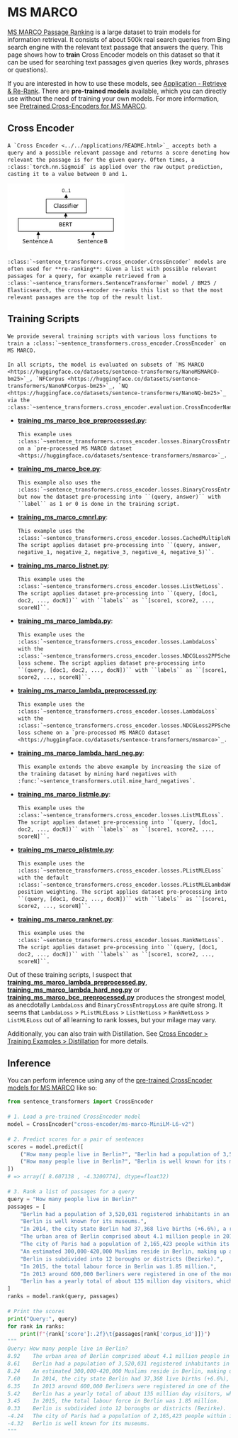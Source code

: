 # MS MARCO

[MS MARCO Passage Ranking](https://github.com/microsoft/MSMARCO-Passage-Ranking) is a large dataset to train models for information retrieval. It consists of about 500k real search queries from Bing search engine with the relevant text passage that answers the query. This page shows how to **train** Cross Encoder models on this dataset so that it can be used for searching text passages given queries (key words, phrases or questions).

If you are interested in how to use these models, see [Application - Retrieve & Re-Rank](../../../sentence_transformer/applications/retrieve_rerank/README.md). There are **pre-trained models** available, which you can directly use without the need of training your own models. For more information, see [Pretrained Cross-Encoders for MS MARCO](../../../../docs/cross_encoder/pretrained_models.md#ms-marco).

## Cross Encoder

```{eval-rst}
A `Cross Encoder <../../applications/README.html>`_ accepts both a query and a possible relevant passage and returns a score denoting how relevant the passage is for the given query. Often times, a :class:`torch.nn.Sigmoid` is applied over the raw output prediction, casting it to a value between 0 and 1.
```

![CrossEncoder](https://raw.githubusercontent.com/UKPLab/sentence-transformers/master/docs/img/CrossEncoder.png)

```{eval-rst}
:class:`~sentence_transformers.cross_encoder.CrossEncoder` models are often used for **re-ranking**: Given a list with possible relevant passages for a query, for example retrieved from a :class:`~sentence_transformers.SentenceTransformer` model / BM25 / Elasticsearch, the cross-encoder re-ranks this list so that the most relevant passages are the top of the result list. 
```

## Training Scripts

```{eval-rst}
We provide several training scripts with various loss functions to train a :class:`~sentence_transformers.cross_encoder.CrossEncoder` on MS MARCO.

In all scripts, the model is evaluated on subsets of `MS MARCO <https://huggingface.co/datasets/sentence-transformers/NanoMSMARCO-bm25>`_, `NFCorpus <https://huggingface.co/datasets/sentence-transformers/NanoNFCorpus-bm25>`_, `NQ <https://huggingface.co/datasets/sentence-transformers/NanoNQ-bm25>`_ via the :class:`~sentence_transformers.cross_encoder.evaluation.CrossEncoderNanoBEIREvaluator`.
```

- **[training_ms_marco_bce_preprocessed.py](training_ms_marco_bce_preprocessed.py)**:
  ```{eval-rst}
  This example uses :class:`~sentence_transformers.cross_encoder.losses.BinaryCrossEntropyLoss` on a `pre-processed MS MARCO dataset <https://huggingface.co/datasets/sentence-transformers/msmarco>`_.
  ```
- **[training_ms_marco_bce.py](training_ms_marco_bce.py)**:
  ```{eval-rst}
  This example also uses the :class:`~sentence_transformers.cross_encoder.losses.BinaryCrossEntropyLoss`, but now the dataset pre-processing into ``(query, answer)`` with ``label`` as 1 or 0 is done in the training script. 
  ```
- **[training_ms_marco_cmnrl.py](training_ms_marco_cmnrl.py)**:
  ```{eval-rst}
  This example uses the :class:`~sentence_transformers.cross_encoder.losses.CachedMultipleNegativesRankingLoss`. The script applies dataset pre-processing into ``(query, answer, negative_1, negative_2, negative_3, negative_4, negative_5)``.
  ```
- **[training_ms_marco_listnet.py](training_ms_marco_listnet.py)**:
  ```{eval-rst}
  This example uses the :class:`~sentence_transformers.cross_encoder.losses.ListNetLoss`. The script applies dataset pre-processing into ``(query, [doc1, doc2, ..., docN])`` with ``labels`` as ``[score1, score2, ..., scoreN]``.
  ```
- **[training_ms_marco_lambda.py](training_ms_marco_lambda.py)**:
  ```{eval-rst}
  This example uses the :class:`~sentence_transformers.cross_encoder.losses.LambdaLoss` with the :class:`~sentence_transformers.cross_encoder.losses.NDCGLoss2PPScheme` loss scheme. The script applies dataset pre-processing into ``(query, [doc1, doc2, ..., docN])`` with ``labels`` as ``[score1, score2, ..., scoreN]``.
  ```
- **[training_ms_marco_lambda_preprocessed.py](training_ms_marco_lambda_preprocessed.py)**:
  ```{eval-rst}
  This example uses the :class:`~sentence_transformers.cross_encoder.losses.LambdaLoss` with the :class:`~sentence_transformers.cross_encoder.losses.NDCGLoss2PPScheme` loss scheme on a `pre-processed MS MARCO dataset <https://huggingface.co/datasets/sentence-transformers/msmarco>`_.
  ```
- **[training_ms_marco_lambda_hard_neg.py](training_ms_marco_lambda_hard_neg.py)**:
  ```{eval-rst}
  This example extends the above example by increasing the size of the training dataset by mining hard negatives with :func:`~sentence_transformers.util.mine_hard_negatives`.
  ```
- **[training_ms_marco_listmle.py](training_ms_marco_listmle.py)**:
  ```{eval-rst}
  This example uses the :class:`~sentence_transformers.cross_encoder.losses.ListMLELoss`. The script applies dataset pre-processing into ``(query, [doc1, doc2, ..., docN])`` with ``labels`` as ``[score1, score2, ..., scoreN]``.
  ```
- **[training_ms_marco_plistmle.py](training_ms_marco_plistmle.py)**:
  ```{eval-rst}
  This example uses the :class:`~sentence_transformers.cross_encoder.losses.PListMLELoss` with the default :class:`~sentence_transformers.cross_encoder.losses.PListMLELambdaWeight` position weighting. The script applies dataset pre-processing into ``(query, [doc1, doc2, ..., docN])`` with ``labels`` as ``[score1, score2, ..., scoreN]``.
  ```
- **[training_ms_marco_ranknet.py](training_ms_marco_ranknet.py)**:
  ```{eval-rst}
  This example uses the :class:`~sentence_transformers.cross_encoder.losses.RankNetLoss`. The script applies dataset pre-processing into ``(query, [doc1, doc2, ..., docN])`` with ``labels`` as ``[score1, score2, ..., scoreN]``.
  ```

Out of these training scripts, I suspect that **[training_ms_marco_lambda_preprocessed.py](training_ms_marco_lambda_preprocessed.py)**, **[training_ms_marco_lambda_hard_neg.py](training_ms_marco_lambda_hard_neg.py)** or **[training_ms_marco_bce_preprocessed.py](training_ms_marco_bce_preprocessed.py)** produces the strongest model, as anecdotally `LambdaLoss` and `BinaryCrossEntropyLoss` are quite strong. It seems that `LambdaLoss` > `PListMLELoss` > `ListNetLoss` > `RankNetLoss` > `ListMLELoss` out of all learning to rank losses, but your milage may vary.

Additionally, you can also train with Distillation. See [Cross Encoder > Training Examples > Distillation](../distillation/README.md) for more details.

## Inference

You can perform inference using any of the [pre-trained CrossEncoder models for MS MARCO](../../../../docs/cross_encoder/pretrained_models.md#ms-marco) like so:

```python
from sentence_transformers import CrossEncoder

# 1. Load a pre-trained CrossEncoder model
model = CrossEncoder("cross-encoder/ms-marco-MiniLM-L6-v2")

# 2. Predict scores for a pair of sentences
scores = model.predict([
    ("How many people live in Berlin?", "Berlin had a population of 3,520,031 registered inhabitants in an area of 891.82 square kilometers."),
    ("How many people live in Berlin?", "Berlin is well known for its museums."),
])
# => array([ 8.607138 , -4.3200774], dtype=float32)

# 3. Rank a list of passages for a query
query = "How many people live in Berlin?"
passages = [
    "Berlin had a population of 3,520,031 registered inhabitants in an area of 891.82 square kilometers.",
    "Berlin is well known for its museums.",
    "In 2014, the city state Berlin had 37,368 live births (+6.6%), a record number since 1991.",
    "The urban area of Berlin comprised about 4.1 million people in 2014, making it the seventh most populous urban area in the European Union.",
    "The city of Paris had a population of 2,165,423 people within its administrative city limits as of January 1, 2019",
    "An estimated 300,000-420,000 Muslims reside in Berlin, making up about 8-11 percent of the population.",
    "Berlin is subdivided into 12 boroughs or districts (Bezirke).",
    "In 2015, the total labour force in Berlin was 1.85 million.",
    "In 2013 around 600,000 Berliners were registered in one of the more than 2,300 sport and fitness clubs.",
    "Berlin has a yearly total of about 135 million day visitors, which puts it in third place among the most-visited city destinations in the European Union.",
]
ranks = model.rank(query, passages)

# Print the scores
print("Query:", query)
for rank in ranks:
    print(f"{rank['score']:.2f}\t{passages[rank['corpus_id']]}")
"""
Query: How many people live in Berlin?
8.92    The urban area of Berlin comprised about 4.1 million people in 2014, making it the seventh most populous urban area in the European Union.
8.61    Berlin had a population of 3,520,031 registered inhabitants in an area of 891.82 square kilometers.
8.24    An estimated 300,000-420,000 Muslims reside in Berlin, making up about 8-11 percent of the population.
7.60    In 2014, the city state Berlin had 37,368 live births (+6.6%), a record number since 1991.
6.35    In 2013 around 600,000 Berliners were registered in one of the more than 2,300 sport and fitness clubs.
5.42    Berlin has a yearly total of about 135 million day visitors, which puts it in third place among the most-visited city destinations in the European Union.
3.45    In 2015, the total labour force in Berlin was 1.85 million.
0.33    Berlin is subdivided into 12 boroughs or districts (Bezirke).
-4.24   The city of Paris had a population of 2,165,423 people within its administrative city limits as of January 1, 2019
-4.32   Berlin is well known for its museums.
"""
```
